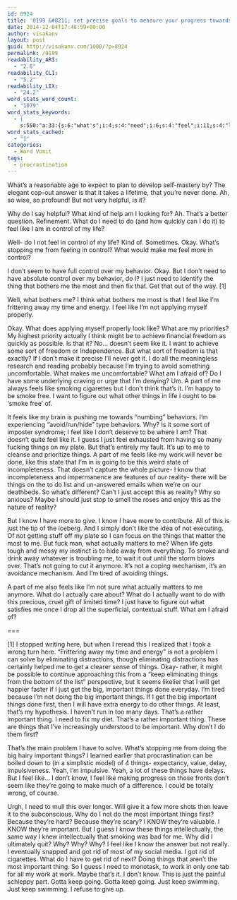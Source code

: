 ```yaml
---
id: 8924
title: '0199 &#8211; set precise goals to measure your progress towards self-mastery'
date: 2014-12-04T17:48:59+00:00
author: visakanv
layout: post
guid: http://visakanv.com/1000/?p=8924
permalink: /0199
readability_ARI:
  - "2.6"
readability_CLI:
  - "5.2"
readability_LIX:
  - "24.2"
word_stats_word_count:
  - "1079"
word_stats_keywords:
  - |
    s:550:"a:33:{s:6:"what's";i:4;s:4:"need";i:6;s:4:"feel";i:11;s:4:"like";i:17;s:7:"control";i:6;s:4:"life";i:4;s:4:"okay";i:4;s:4:"make";i:3;s:4:"seem";i:3;s:4:"just";i:10;s:5:"thing";i:4;s:7:"bothers";i:3;s:5:"think";i:3;s:4:"away";i:4;s:4:"time";i:3;s:6:"energy";i:3;s:8:"actually";i:5;s:7:"freedom";i:3;s:4:"want";i:3;s:4:"sort";i:3;s:7:"because";i:4;s:4:"part";i:4;s:5:"feels";i:4;s:6:"things";i:19;s:5:"guess";i:3;s:4:"work";i:4;s:5:"going";i:5;s:4:"know";i:9;s:7:"reality";i:3;s:4:"give";i:3;s:11:"eliminating";i:3;s:4:"keep";i:5;s:9:"important";i:10;}";
word_stats_cached:
  - "1"
categories:
  - Word Vomit
tags:
  - procrastination
---
```

What&#8217;s a reasonable age to expect to plan to develop self-mastery by? The elegant cop-out answer is that it takes a lifetime, that you&#8217;re never done. Ah, so wise, so profound! But not very helpful, is it?

Why do I say helpful? What kind of help am I looking for? Ah. That&#8217;s a better question. Refinement. What do I need to do (and how quickly can I do it) to feel like I am in control of my life?

Well- do I not feel in control of my life? Kind of. Sometimes. Okay. What&#8217;s stopping me from feeling in control? What would make me feel more in control?

I don&#8217;t seem to have full control over my behavior. Okay. But I don&#8217;t need to have absolute control over my behavior, do I? I just need to identify the thing that bothers me the most and then fix that. Get that out of the way. [1]

Well, what bothers me? I think what bothers me most is that I feel like I&#8217;m frittering away my time and energy. I feel like I&#8217;m not applying myself properly.

Okay. What does applying myself properly look like? What are my priorities? My highest priority actually I think might be to achieve financial freedom as quickly as possible. Is that it? No&#8230; doesn&#8217;t seem like it. I want to achieve some sort of freedom or Independence. But what sort of freedom is that exactly? If I don&#8217;t make it precise I&#8217;ll never get it. I do all the meaningless research and reading probably because I&#8217;m trying to avoid something uncomfortable. What makes me uncomfortable? What am I afraid of? Do I have some underlying craving or urge that I&#8217;m denying? Um. A part of me always feels like smoking cigarettes but I don&#8217;t think that&#8217;s it. I&#8217;m happy to be smoke free. I want to figure out what other things in life I ought to be &#8216;smoke free&#8217; of.

It feels like my brain is pushing me towards &#8220;numbing&#8221; behaviors. I&#8217;m experiencing &#8220;avoid/run/hide&#8221; type behaviors. Why? Is it some sort of imposter syndrome; I feel like I don&#8217;t deserve to be where I am? That doesn&#8217;t quite feel like it. I guess I just feel exhausted from having so many fucking things on my plate. But that&#8217;s entirely my fault. It&#8217;s up to me to cleanse and prioritize things. A part of me feels like my work will never be done, like this state that I&#8217;m in is going to be this weird state of incompleteness. That doesn&#8217;t capture the whole picture- I know that incompleteness and impermanence are features of our reality- there will be things on the to do list and un-answered emails when we&#8217;re on our deathbeds. So what&#8217;s different? Can&#8217;t I just accept this as reality? Why so anxious? Maybe I should just stop to smell the roses and enjoy this as the nature of reality?

But I know I have more to give. I know I have more to contribute. All of this is just the tip of the iceberg. And I simply don&#8217;t like the idea of not executing. Of not getting stuff off my plate so I can focus on the things that matter the most to me. But fuck man, what actually matters to me? When life gets tough and messy my instinct is to hide away from everything. To smoke and drink away whatever is troubling me, to wait it out until the storm blows over. That&#8217;s not going to cut it anymore. It&#8217;s not a coping mechanism, it&#8217;s an avoidance mechanism. And I&#8217;m tired of avoiding things.

A part of me also feels like I&#8217;m not sure what actually matters to me anymore. What do I actually care about? What do I actually want to do with this precious, cruel gift of limited time? I just have to figure out what satisfies me once I drop all the superficial, contextual stuff. What am I afraid of?

===

[1] I stopped writing here, but when I reread this I realized that I took a wrong turn here. &#8220;Frittering away my time and energy&#8221; is not a problem I can solve by eliminating distractions, though eliminating distractions has certainly helped me to get a clearer sense of things. Okay- rather, it might be possible to continue approaching this from a &#8220;keep eliminating things from the bottom of the list&#8221; perspective, but it seems likelier that I will get happier faster if I just get the big, important things done everyday. I&#8217;m tired because I&#8217;m not doing the big important things. If I get the big important things done first, then I will have extra energy to do other things. At least, that&#8217;s my hypothesis. I haven&#8217;t run in too many days. That&#8217;s a rather important thing. I need to fix my diet. That&#8217;s a rather important thing. These are things that I&#8217;ve increasingly understood to be important. Why don&#8217;t I do them first?

That&#8217;s the main problem I have to solve. What&#8217;s stopping me from doing the big hairy important things? I learned earlier that procrastination can be boiled down to (in a simplistic model) of 4 things- expectancy, value, delay, impulsiveness. Yeah, I&#8217;m impulsive. Yeah, a lot of these things have delays. But I feel like&#8230; I don&#8217;t know, I feel like making progress on those fronts don&#8217;t seem like they&#8217;re going to make much of a difference. I could be totally wrong, of course.

Urgh, I need to mull this over longer. Will give it a few more shots then leave it to the subconscious. Why do I not do the most important things first? Because they&#8217;re hard? Because they&#8217;re scary? I KNOW they&#8217;re valuable. I KNOW they&#8217;re important. But I guess I know these things intellectually, the same way I knew intellectually that smoking was bad for me. Why did I ultimately quit? Why? Why? Why? I feel like I know the answer but not really. I eventually snapped and got rid of most of my social media. I got rid of cigarettes. What do I have to get rid of next? Doing things that aren&#8217;t the most important thing. So I guess I need to monotask, to work in only one tab for all my work at work. Maybe that&#8217;s it. I don&#8217;t know. This is just the painful schleppy part. Gotta keep going. Gotta keep going. Just keep swimming. Just keep swimming. I refuse to give up.